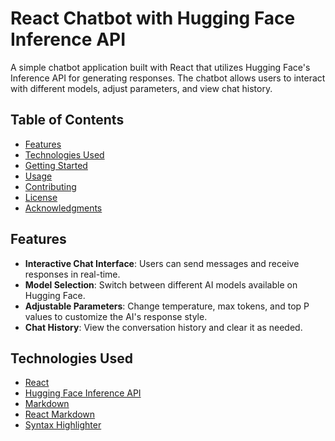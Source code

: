# React Chatbot with Hugging Face Inference API

A simple chatbot application built with React that utilizes Hugging Face's Inference API for generating responses. The chatbot allows users to interact with different models, adjust parameters, and view chat history.

## Table of Contents

- [Features](#features)
- [Technologies Used](#technologies-used)
- [Getting Started](#getting-started)
- [Usage](#usage)
- [Contributing](#contributing)
- [License](#license)
- [Acknowledgments](#acknowledgments)

## Features

- **Interactive Chat Interface**: Users can send messages and receive responses in real-time.
- **Model Selection**: Switch between different AI models available on Hugging Face.
- **Adjustable Parameters**: Change temperature, max tokens, and top P values to customize the AI's response style.
- **Chat History**: View the conversation history and clear it as needed.

## Technologies Used

- [React](https://reactjs.org/)
- [Hugging Face Inference API](https://huggingface.co/docs/inference/index)
- [Markdown](https://www.markdownguide.org/)
- [React Markdown](https://github.com/remarkjs/react-markdown)
- [Syntax Highlighter](https://github.com/react-syntax-highlighter/react-syntax-highlighter)

